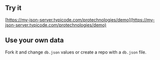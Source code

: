 ## Try it

[https://my-json-server.typicode.com/protechnologies/demo](https://my-json-server.typicode.com/protechnologies/demo)

## Use your own data

Fork it and change `db.json` values or create a repo with a `db.json` file.
